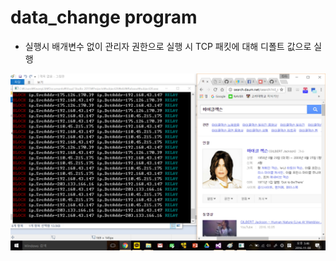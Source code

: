 # data_change program


* 실행시 배개변수 없이 관리자 권한으로 실행 시 TCP 패킷에 대해 디폴트 값으로 실행

![Alt text](/success.png "성공화면")